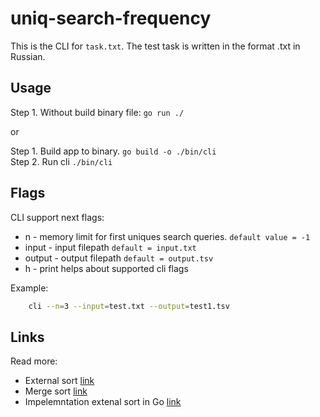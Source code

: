 # uniq-search-frequency

This is the CLI for `task.txt`. The test task is written in the format .txt in Russian.

## Usage

Step 1. Without build binary file: `go run ./`

or

Step 1. Build app to binary. `go build -o ./bin/cli` \
Step 2. Run cli `./bin/cli`

## Flags

CLI support next flags:

- n - memory limit for first uniques search queries. `default value = -1`
- input - input filepath `default = input.txt`
- output - output filepath `default = output.tsv`
- h - print helps about supported cli flags

Example:

```bash
    cli --n=3 --input=test.txt --output=test1.tsv
```

## Links

Read more:

- External sort [link](https://www.geeksforgeeks.org/external-sorting/)
- Merge sort [link](https://www.geeksforgeeks.org/merge-k-sorted-arrays/)
- Impelemntation extenal sort in Go [link](https://rosettacode.org/wiki/External_sort#Go)
